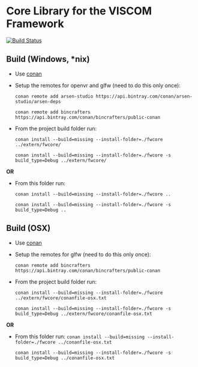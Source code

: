 # Core Library for the VISCOM Framework

[![Build Status](https://travis-ci.com/viscom-ulm/viscom_framework_core.svg?branch=develop)](https://travis-ci.com/viscom-ulm/viscom_framework_core)

## Build (Windows, *nix)
- Use [conan](https://conan.io/)
- Setup the remotes for openvr and glfw (need to do this only once):

  ```conan remote add arsen-studio https://api.bintray.com/conan/arsen-studio/arsen-deps```

  ```conan remote add bincrafters https://api.bintray.com/conan/bincrafters/public-conan```
- From the project build folder run:

  ```conan install --build=missing --install-folder=./fwcore ../extern/fwcore/```

  ```conan install --build=missing --install-folder=./fwcore -s build_type=Debug ../extern/fwcore/```

**OR**
- From this folder run:

  ```conan install --build=missing --install-folder=./fwcore ..```

  ```conan install --build=missing --install-folder=./fwcore -s build_type=Debug ..```

## Build (OSX)
- Use [conan](https://conan.io/)
- Setup the remotes for glfw (need to do this only once):

  ```conan remote add bincrafters https://api.bintray.com/conan/bincrafters/public-conan```
- From the project build folder run:

  ```conan install --build=missing --install-folder=./fwcore ../extern/fwcore/conanfile-osx.txt```

  ```conan install --build=missing --install-folder=./fwcore -s build_type=Debug ../extern/fwcore/conanfile-osx.txt```

**OR**
- From this folder run:
  ```conan install --build=missing --install-folder=./fwcore ../conanfile-osx.txt```

  ```conan install --build=missing --install-folder=./fwcore -s build_type=Debug ../conanfile-osx.txt```
